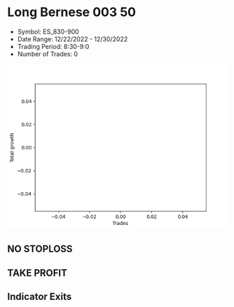 # Long Bernese 003 50 
- Symbol: ES_830-900
- Date Range: 12/22/2022 - 12/30/2022
- Trading Period: 8:30-9:0
- Number of Trades: 0

![Plot](LongBernese00350ES_830-900.png)
## NO STOPLOSS














## TAKE PROFIT











## Indicator Exits

